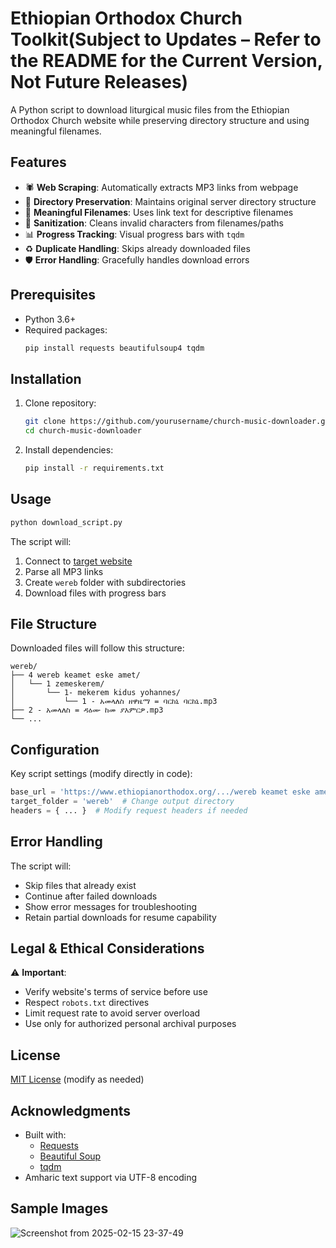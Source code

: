 # Ethiopian Orthodox Church Toolkit(Subject to Updates – Refer to the README for the Current Version, Not Future Releases)

A Python script to download liturgical music files from the Ethiopian Orthodox Church website while preserving directory structure and using meaningful filenames.

## Features

- 🕷️ **Web Scraping**: Automatically extracts MP3 links from webpage
- 📂 **Directory Preservation**: Maintains original server directory structure
- 📝 **Meaningful Filenames**: Uses link text for descriptive filenames
- 🧹 **Sanitization**: Cleans invalid characters from filenames/paths
- 📊 **Progress Tracking**: Visual progress bars with `tqdm`
- ♻️ **Duplicate Handling**: Skips already downloaded files
- 🛡️ **Error Handling**: Gracefully handles download errors

## Prerequisites

- Python 3.6+
- Required packages:
  ```bash
  pip install requests beautifulsoup4 tqdm
  ```

## Installation

1. Clone repository:
   ```bash
   git clone https://github.com/yourusername/church-music-downloader.git
   cd church-music-downloader
   ```

2. Install dependencies:
   ```bash
   pip install -r requirements.txt
   ```

## Usage

```bash
python download_script.py
```

The script will:
1. Connect to [target website](https://www.ethiopianorthodox.org/churchmusic/zema%20timehert%20bet/wereb%20keamet%20eske%20amet.html)
2. Parse all MP3 links
3. Create `wereb` folder with subdirectories
4. Download files with progress bars

## File Structure

Downloaded files will follow this structure:
```
wereb/
├── 4 wereb keamet eske amet/
│   └── 1 zemeskerem/
│       └── 1- mekerem kidus yohannes/
│           └── 1 - አመላለስ ዘዋዜማ = ባርከኒ ባርከኒ.mp3
├── 2 - አመላለስ = ዳዕሙ ከመ ያእምርዎ.mp3
└── ...
```

## Configuration

Key script settings (modify directly in code):
```python
base_url = 'https://www.ethiopianorthodox.org/.../wereb keamet eske amet.html'
target_folder = 'wereb'  # Change output directory
headers = { ... }  # Modify request headers if needed
```

## Error Handling

The script will:
- Skip files that already exist
- Continue after failed downloads
- Show error messages for troubleshooting
- Retain partial downloads for resume capability

## Legal & Ethical Considerations

⚠️ **Important**:
- Verify website's terms of service before use
- Respect `robots.txt` directives
- Limit request rate to avoid server overload
- Use only for authorized personal archival purposes

## License

[MIT License](LICENSE) (modify as needed)

## Acknowledgments

- Built with:
  - [Requests](https://docs.python-requests.org/)
  - [Beautiful Soup](https://www.crummy.com/software/BeautifulSoup/)
  - [tqdm](https://tqdm.github.io/)
- Amharic text support via UTF-8 encoding
## Sample Images
![Screenshot from 2025-02-15 23-37-49](https://github.com/user-attachments/assets/b2f8f05b-3012-4e4e-a0bc-32d84cb5150d)
